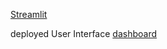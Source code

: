 [Streamlit](https://streamlit.io/)

deployed User Interface [dashboard](https://tclee-test-ui.streamlit.app/)
